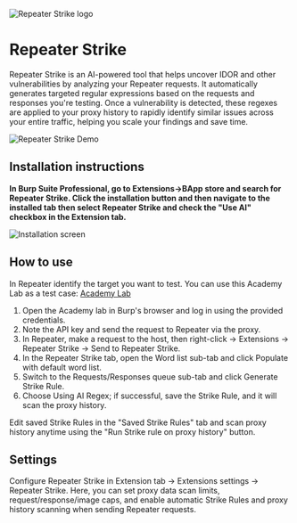 ![Repeater Strike logo](https://github.com/hackvertor/repeat-strike/blob/main/src/main/resources/images/logo.png)

# Repeater Strike

Repeater Strike is an AI-powered tool that helps uncover IDOR and other vulnerabilities by analyzing your Repeater requests. It automatically generates targeted regular expressions based on the requests and responses you're testing. Once a vulnerability is detected, these regexes are applied to your proxy history to rapidly identify similar issues across your entire traffic, helping you scale your findings and save time.

![Repeater Strike Demo](https://github.com/hackvertor/repeat-strike/blob/main/videos/repeater-strike-demo.gif)

## Installation instructions

**In Burp Suite Professional, go to Extensions->BApp store and search for Repeater Strike. Click the installation button and then navigate to the installed tab then select Repeater Strike and check the "Use AI" checkbox in the Extension tab.**

![Installation screen](https://github.com/hackvertor/repeat-strike/blob/main/screenshots/repeater-strike-screenshot.png)

## How to use

In Repeater identify the target you want to test. You can use this Academy Lab as a test case:
[Academy Lab](https://portswigger.net/web-security/access-control/lab-user-id-controlled-by-request-parameter)

1. Open the Academy lab in Burp's browser and log in using the provided credentials.
2. Note the API key and send the request to Repeater via the proxy.
3. In Repeater, make a request to the host, then right-click → Extensions → Repeater Strike → Send to Repeater Strike.
4. In the Repeater Strike tab, open the Word list sub-tab and click Populate with default word list.
5. Switch to the Requests/Responses queue sub-tab and click Generate Strike Rule.
6. Choose Using AI Regex; if successful, save the Strike Rule, and it will scan the proxy history.

Edit saved Strike Rules in the "Saved Strike Rules" tab and scan proxy history anytime using the "Run Strike rule on proxy history" button.

## Settings

Configure Repeater Strike in Extension tab → Extensions settings → Repeater Strike.
Here, you can set proxy data scan limits, request/response/image caps, and enable automatic Strike Rules and proxy history scanning when sending Repeater requests.